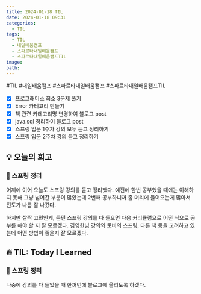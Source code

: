 ```yaml
---
title: 2024-01-18 TIL
date: 2024-01-18 09:31
categories:
  - TIL
tags:
  - TIL
  - 내일배움캠프
  - 스파르타내일배움캠프
  - 스파르타내일배움캠프TIL
image: 
path:
---
```

#TIL #내일배움캠프 #스파르타내일배움캠프 #스파르타내일배움캠프TIL 

- [x] 프로그래머스 최소 3문제 풀기
- [x] Error 카테고리 만들기
- [x] 책 관련 카테고리명 변경하여 블로그 post
- [x] java.sql 정리하여 블로그 post
- [x] 스프링 입문 1주차 강의 모두 듣고 정리하기
- [x] 스프링 입문 2주차 강의 듣고 정리하기

## 💡 오늘의 회고
### 👀 스프링 정리
어제에 이어 오늘도 스프링 강의를 듣고 정리했다. 예전에 한번 공부했을 때에는 이해하지 못해 그냥 넘어간 부분이 많았는데 2번째 공부하니까 좀 머리에 들어오는게 많아서 진도가 나름 잘 나갔다.

하지만 살짝 고민인게, 듣던 스프링 강의를 다 들으면 다음 커리큘럼으로 어떤 식으로 공부를 해야 할 지 잘 모르겠다. 김영한님 강의와 토비의 스프링, 다른 책 등을 고려하고 있는데 어떤 방법이 좋을지 잘 모르겠다.


## 🔥 TIL: Today I Learned
### 👀 스프링 정리
나중에 강의를 다 들었을 때 한꺼번에 블로그에 올리도록 하겠다.

